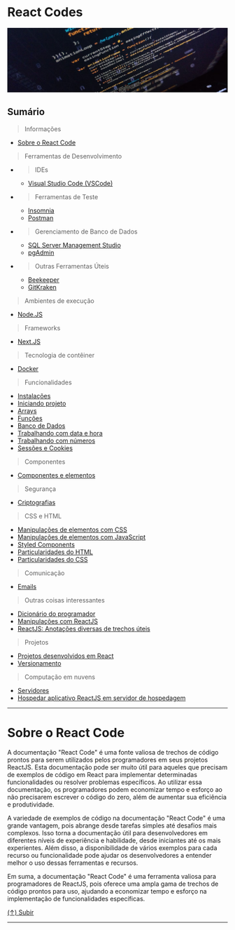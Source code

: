 # React Codes

[![React Codes](https://github.com/systemboys/React_Codes/raw/main/images/photo-1518932945647-7a1c969f8be2.png "React Codes")](https://github.com/systemboys/React_Codes/raw/main/images/photo-1518932945647-7a1c969f8be2.png "React Codes")

## Sumário

> Informações

- [Sobre o React Code](#sobre-o-react-code "Sobre o React Code")

> Ferramentas de Desenvolvimento

- > IDEs
    - [Visual Studio Code (VSCode)](https://code.visualstudio.com/download "Download Visual Studio Code")
- > Ferramentas de Teste
    - [Insomnia](https://insomnia.rest/download "Download Insomnia")
    - [Postman](https://www.postman.com/downloads/ "Download Postman")
- > Gerenciamento de Banco de Dados
    - [SQL Server Management Studio](https://www.jetbrains.com/datagrip/download "Download DataGrip")
    - [pgAdmin](https://www.pgadmin.org/download/ "Download pgAdmin")
- > Outras Ferramentas Úteis
    - [Beekeeper](https://www.beekeeperstudio.io/get "Download Beekeeper Studio")
    - [GitKraken](https://www.gitkraken.com/download "GitKraken Client Download")

> Ambientes de execução

- [Node.JS](https://github.com/systemboys/React_Codes/tree/main/Ambientes%20de%20execu%C3%A7%C3%A3o/NodeJS#nodejs "Node.JS")

> Frameworks

- [Next.JS](https://github.com/systemboys/React_Codes/tree/main/Frameworks/NextJS#react-codes--nextjs "Next.JS")

> Tecnologia de contêiner

- [Docker](https://github.com/systemboys/React_Codes/tree/main/Tecnologia%20de%20cont%C3%AAiner/Docker#react-codes--docker "Docker")

> Funcionalidades

- [Instalações](https://github.com/systemboys/React_Codes/tree/main/Funcionalidades/Instala%C3%A7%C3%B5es#react-codes--instala%C3%A7%C3%B5es "Instalações")
- [Iniciando projeto](https://github.com/systemboys/React_Codes/tree/main/Funcionalidades/Iniciando%20projeto#react-codes--iniciando-projeto "Iniciando projeto")
- [Arrays](https://github.com/systemboys/React_Codes/tree/main/Funcionalidades/Arrays#react-codes--arrays "Array")
- [Funções](https://github.com/systemboys/React_Codes/tree/main/Funcionalidades/Fun%C3%A7%C3%B5es#react-codes--fun%C3%A7%C3%B5es "Funções")
- [Banco de Dados](https://github.com/systemboys/React_Codes/tree/main/Funcionalidades/Banco%20de%20Dados#banco-de-dados "Banco de Dados")
- [Trabalhando com data e hora](https://github.com/systemboys/React_Codes/tree/main/Funcionalidades/Trabalhando%20com%20data%20e%20hora#react-codes--trabalhando-com-data-e-hora "Trabalhando com data e hora")
- [Trabalhando com números](https://github.com/systemboys/React_Codes/tree/main/Funcionalidades/Trabalhando%20com%20n%C3%BAmeros#react-codes--trabalhando-com-n%C3%BAmeros "Trabalhando com números")
- [Sessões e Cookies](https://github.com/systemboys/React_Codes/tree/main/Funcionalidades/Sess%C3%B5es%20e%20Cookies#react-codes--sess%C3%B5es-e-cookies "Sessões e Cookies")

> Componentes

- [Componentes e elementos](https://github.com/systemboys/React_Codes/tree/main/Componentes/Componentes%20e%20elementos#react-codes--componentes-e-elementos "Componentes e elementos")

> Segurança

- [Criptografias](https://github.com/systemboys/React_Codes/tree/main/Seguran%C3%A7a/Criptografias#react-codes--criptografias "Criptografias")

> CSS e HTML

- [Manipulações de elementos com CSS](https://github.com/systemboys/React_Codes/tree/main/CSS%20e%20HTML/Manipula%C3%A7%C3%B5es%20de%20elementos%20com%20CSS#react-codes--manipula%C3%A7%C3%B5es-de-elementos-com-css "Manipulações de elementos com CSS")
- [Manipulações de elementos com JavaScript](https://github.com/systemboys/React_Codes/tree/main/CSS%20e%20HTML/Manipula%C3%A7%C3%B5es%20de%20elementos%20com%20JavaScript#react-codes--manipula%C3%A7%C3%B5es-de-elementos-com-javascript "Manipulações de elementos com JavaScript")
- [Styled Components](https://github.com/systemboys/React_Codes/tree/main/CSS%20e%20HTML/Styled%20Components#react-codes--styled-components "Styled Components")
- [Particularidades do HTML](https://github.com/systemboys/React_Codes/tree/main/CSS%20e%20HTML/Particularidades%20do%20HTML#react-codes--particularidades-do-html "Particularidades do HTML")
- [Particularidades do CSS](https://github.com/systemboys/React_Codes/tree/main/CSS%20e%20HTML/Particularidades%20do%20CSS#react-codes--particularidades-do-css "Particularidades do CSS")

> Comunicação

- [Emails](https://github.com/systemboys/React_Codes/tree/main/Comunica%C3%A7%C3%A3o/Emails#react-codes--emails "Emails")

> Outras coisas interessantes

- [Dicionário do programador](https://github.com/systemboys/React_Codes/tree/main/Dicion%C3%A1rio%20do%20programador#react-codes--dicion%C3%A1rio-do-programador "Dicionário do programador")
- [Manipulações com ReactJS](https://github.com/systemboys/React_Codes/tree/main/Manipula%C3%A7%C3%B5es%20com%20ReactJS#react-codes--manipula%C3%A7%C3%B5es-em-reactjs "Manipulações com ReactJS")
- [ReactJS: Anotações diversas de trechos úteis](https://github.com/systemboys/React_Codes/tree/main/ReactJS%20-%20Anota%C3%A7%C3%B5es%20diversas%20de%20trechos%20%C3%BAteis#react-codes--anota%C3%A7%C3%B5es-diversas-de-trechos-%C3%BAteis "ReactJS: Anotações diversas de trechos úteis")

> Projetos

- [Projetos desenvolvidos em React](https://github.com/systemboys/React_Codes/tree/main/Projetos#react-codes--projetos-desenvolvidos-em-react "Projetos desenvolvidos em React")
- [Versionamento](https://github.com/systemboys/React_Codes/tree/main/Projetos/Versionamento#react-codes--versionamento "Versionamento")

> Computação em nuvens

- [Servidores](https://github.com/systemboys/React_Codes/tree/main/Computa%C3%A7%C3%A3o%20em%20nuvens#react-codes--computa%C3%A7%C3%A3o-em-nuvens "Servidores")
- [Hospedar aplicativo ReactJS em servidor de hospedagem](https://github.com/systemboys/React_Codes/tree/main/Computa%C3%A7%C3%A3o%20em%20nuvens/Hospedar%20aplicativo%20ReactJS%20em%20servidor%20de%20hospedagem#react-codes--hospedar-aplicativo-reactjs-em-servidor-de-hospedagem "Hospedar aplicativo ReactJS em servidor de hospedagem")

---

# Sobre o React Code

A documentação "React Code" é uma fonte valiosa de trechos de código prontos para serem utilizados pelos programadores em seus projetos ReactJS. Esta documentação pode ser muito útil para aqueles que precisam de exemplos de código em React para implementar determinadas funcionalidades ou resolver problemas específicos. Ao utilizar essa documentação, os programadores podem economizar tempo e esforço ao não precisarem escrever o código do zero, além de aumentar sua eficiência e produtividade.

A variedade de exemplos de código na documentação "React Code" é uma grande vantagem, pois abrange desde tarefas simples até desafios mais complexos. Isso torna a documentação útil para desenvolvedores em diferentes níveis de experiência e habilidade, desde iniciantes até os mais experientes. Além disso, a disponibilidade de vários exemplos para cada recurso ou funcionalidade pode ajudar os desenvolvedores a entender melhor o uso dessas ferramentas e recursos.

Em suma, a documentação "React Code" é uma ferramenta valiosa para programadores de ReactJS, pois oferece uma ampla gama de trechos de código prontos para uso, ajudando a economizar tempo e esforço na implementação de funcionalidades específicas.

[(&uarr;) Subir](#react-codes "Subir para o topo")

---